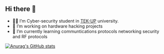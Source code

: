 ## Hi there 👋

<!-- 
**nassim-saii/nassim-saii** is a ✨ _special_ ✨ repository because its `README.md` (this file) appears on your GitHub profile.-->


- 👨‍🎓 I’m Cyber-security student in [TEK-UP](tek-up.de) university.
- 🔭 I’m working on hardware hacking projects 
- 🌱 I’m currently learning communtications protocols networking security and RF protocols  
<!--  - 👯 I’m looking to collaborate on ...
- 🤔 I’m looking for help with ...
- 💬 Ask me about ...
- 📫 How to reach me: ...
- 😄 Pronouns: ...
- ⚡ Fun fact: ... -->


[![Anurag's GitHub stats](https://github-readme-stats.vercel.app/api?username=nassim-saii&theme=merko&show_icons=true)](https://github.com/anuraghazra/github-readme-stats)

